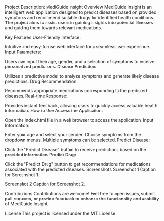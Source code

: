 Project Description: MediGuide Insight
Overview
MediGuide Insight is an intelligent web application designed to predict diseases based on provided symptoms and recommend suitable drugs for identified health conditions. The project aims to assist users in gaining insights into potential illnesses and guiding them towards relevant medications.

Key Features
User-Friendly Interface:

Intuitive and easy-to-use web interface for a seamless user experience.
Input Parameters:

Users can input their age, gender, and a selection of symptoms to receive personalized predictions.
Disease Prediction:

Utilizes a predictive model to analyze symptoms and generate likely disease predictions.
Drug Recommendation:

Recommends appropriate medications corresponding to the predicted diseases.
Real-time Response:

Provides instant feedback, allowing users to quickly access valuable health information.
How to Use
Access the Application:

Open the index.html file in a web browser to access the application.
Input Information:

Enter your age and select your gender.
Choose symptoms from the dropdown menus. Multiple symptoms can be selected.
Predict Disease:

Click the "Predict Disease" button to receive predictions based on the provided information.
Predict Drug:

Click the "Predict Drug" button to get recommendations for medications associated with the predicted diseases.
Screenshots
Screenshot 1
Caption for Screenshot 1.

Screenshot 2
Caption for Screenshot 2.

Contributions
Contributions are welcome! Feel free to open issues, submit pull requests, or provide feedback to enhance the functionality and usability of MediGuide Insight.

License
This project is licensed under the MIT License.
